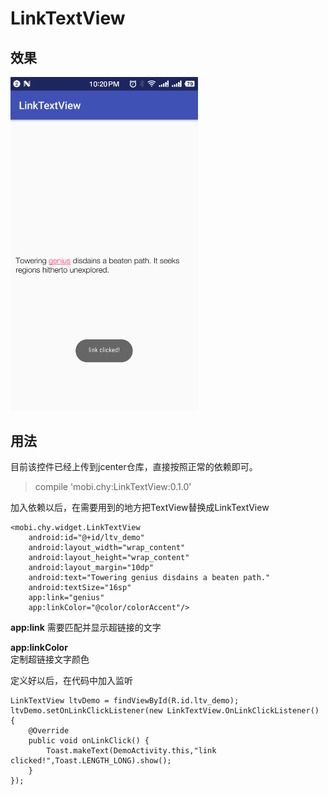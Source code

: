 # LinkTextView

## 效果

<img src="https://raw.githubusercontent.com/bravecheng/LinkTextView/master/Screenshot_LinkTextView.png" width="300">

## 用法

目前该控件已经上传到jcenter仓库，直接按照正常的依赖即可。

> compile 'mobi.chy:LinkTextView:0.1.0'

加入依赖以后，在需要用到的地方把TextView替换成LinkTextView

    <mobi.chy.widget.LinkTextView
        android:id="@+id/ltv_demo"
        android:layout_width="wrap_content"
        android:layout_height="wrap_content"
        android:layout_margin="10dp"
        android:text="Towering genius disdains a beaten path."
        android:textSize="16sp"
        app:link="genius"
        app:linkColor="@color/colorAccent"/>


**app:link**
需要匹配并显示超链接的文字

**app:linkColor**  
定制超链接文字颜色

定义好以后，在代码中加入监听

    LinkTextView ltvDemo = findViewById(R.id.ltv_demo);
    ltvDemo.setOnLinkClickListener(new LinkTextView.OnLinkClickListener() {
        @Override
        public void onLinkClick() {
            Toast.makeText(DemoActivity.this,"link clicked!",Toast.LENGTH_LONG).show();
        }
    });


